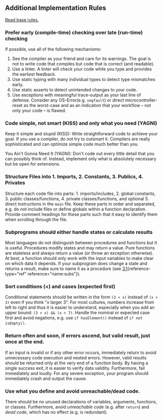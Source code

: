 ## Additional Implementation Rules

[Read base rules.](../README.md#user-content-implementation)



### Prefer early (compile-time) checking over late (run-time) checking

If possible, use all of the following mechanisms: 
 1. See the compiler as your friend and care for its warnings. The goal is not to write code that compiles but code that is correct (and readable). 
 2. Use a linter. A linter will check your code while you type and provides the earliest feedback. 
 3. Use static typing with many individual types to detect type mismatches early. 
 4. Use static asserts to detect unintended changes to your code. 
 5. Use exceptions with meaningful trace-output as your last line of defense. Consider any OS-Error(e.g. `segfault`) or direct microcontroller-reset as the worst-case and as an indication that your workflow – not only your code – is flawed.



### Code simple, not smart (KISS) and only what you need (YAGNI)

Keep it simple and stupid (KISS): Write straightforward code to achieve
your goal. If you use a compiler, do not try to outsmart it. Compilers
are really sophisticated and can optimize simple code much better than
you.

You Ain't Gonna Need It (YAGNI): Don't code out every little detail that
you can possibly think of. Instead, implement only what is absolutely
necessary but be open for extensions.


### Structure Files into 1. Imports, 2. Constants, 3. Publics, 4. Privates

Structure each code file into parts: 1. imports/includes, 2. global constants, 3.
public classes/functions, 4. private classes/functions, and optional 5. direct
instructions in the `main` file. Keep these parts in order and
separated, e.g. do not include files or define globals within a function
declaration. Provide comment headings for these parts such that it easy
to identify them when scrolling through the file.


### Subprograms should either handle states or calculate results

Most languages do not distinguish between procedures and functions but
it is useful. Procedures modify states and may return a value. Pure
functions are stateless and always return a value (or throw an exception
otherwise). At best, a function should only work with the input
variables to make clear on which data it depends. If your subprogram
does change a state and returns a result, make sure to name it as a
procedure (see [3.1](#name:subs){reference-type="ref"
reference="name:subs"}).


### Sort conditions (<) and cases (expected first)

Conditional statements should be written in the form `(3 < x)` instead
of `(x > 3)` even if you think "x larger 3". For most cultures, numbers
increase from left to right and thus it is easier to understand,
especially when you add an upper bound: `(3 < x) && (x < 7)`. Handle the
nominal or expected case first and avoid negations, e.g. use
`if hasElement()` instead of `if not isEmpty()`.


### Return often and soon, if errors ascend, but valid result, just once at the end.

If an input is invalid or if any other error occurs, immediately return
to avoid unnecessary code execution and nested errors. However, valid
results should be returned only at the very end of a function body. By
having a single success exit, it is easier to verify data validity.
Furthermore, fail immediately and loudly. For any severe exception, your
program should immediately crash and output the cause.



### Use what you define and avoid unreachable/dead code.

There should be no unused declarations of variables, arguments,
functions, or classes. Furthermore, avoid *unreachable code* (e.g. after
`return`) and *dead code*, which has no effect (e.g. is redundant).
